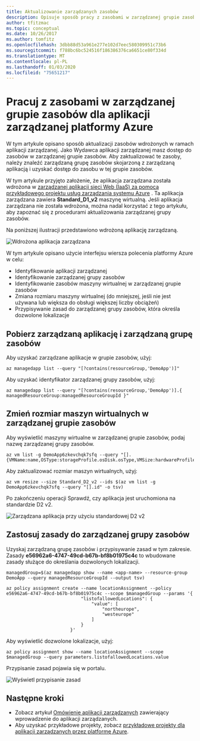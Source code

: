 ```yaml
---
title: Aktualizowanie zarządzanych zasobów
description: Opisuje sposób pracy z zasobami w zarządzanej grupie zasobów dla aplikacji zarządzanej platformy Azure.
author: tfitzmac
ms.topic: conceptual
ms.date: 10/26/2017
ms.author: tomfitz
ms.openlocfilehash: 3dbb88d53a961e277e102d7eec580309951c73b6
ms.sourcegitcommit: f788bc6bc524516f186386376ca6651ce80f334d
ms.translationtype: MT
ms.contentlocale: pl-PL
ms.lasthandoff: 01/03/2020
ms.locfileid: "75651217"
---
```

# <a name="work-with-resources-in-the-managed-resource-group-for-azure-managed-application"></a>Pracuj z zasobami w zarządzanej grupie zasobów dla aplikacji zarządzanej platformy Azure

W tym artykule opisano sposób aktualizacji zasobów wdrożonych w ramach aplikacji zarządzanej. Jako Wydawca aplikacji zarządzanej masz dostęp do zasobów w zarządzanej grupie zasobów. Aby zaktualizować te zasoby, należy znaleźć zarządzaną grupę zasobów skojarzoną z zarządzaną aplikacją i uzyskać dostęp do zasobu w tej grupie zasobów.

W tym artykule przyjęto założenie, że aplikacja zarządzana została wdrożona w [zarządzanej aplikacji sieci Web (IaaS) za pomocą przykładowego projektu usług zarządzania systemu Azure](https://github.com/Azure/azure-managedapp-samples/tree/master/Managed%20Application%20Sample%20Packages/201-managed-web-app) . Ta aplikacja zarządzana zawiera **Standard_D1_v2** maszynę wirtualną. Jeśli aplikacja zarządzana nie została wdrożona, można nadal korzystać z tego artykułu, aby zapoznać się z procedurami aktualizowania zarządzanej grupy zasobów.

Na poniższej ilustracji przedstawiono wdrożoną aplikację zarządzaną.

![Wdrożona aplikacja zarządzana](./media/update-managed-resources/deployed.png)

W tym artykule opisano użycie interfejsu wiersza polecenia platformy Azure w celu:

* Identyfikowanie aplikacji zarządzanej
* Identyfikowanie zarządzanej grupy zasobów
* Identyfikowanie zasobów maszyny wirtualnej w zarządzanej grupie zasobów
* Zmiana rozmiaru maszyny wirtualnej (do mniejszej, jeśli nie jest używana lub większa do obsługi większej liczby obciążeń)
* Przypisywanie zasad do zarządzanej grupy zasobów, która określa dozwolone lokalizacje

## <a name="get-managed-application-and-managed-resource-group"></a>Pobierz zarządzaną aplikację i zarządzaną grupę zasobów

Aby uzyskać zarządzane aplikacje w grupie zasobów, użyj:

```azurecli-interactive
az managedapp list --query "[?contains(resourceGroup,'DemoApp')]"
```

Aby uzyskać identyfikator zarządzanej grupy zasobów, użyj:

```azurecli-interactive
az managedapp list --query "[?contains(resourceGroup,'DemoApp')].{ managedResourceGroup:managedResourceGroupId }"
```

## <a name="resize-vms-in-managed-resource-group"></a>Zmień rozmiar maszyn wirtualnych w zarządzanej grupie zasobów

Aby wyświetlić maszyny wirtualne w zarządzanej grupie zasobów, podaj nazwę zarządzanej grupy zasobów.

```azurecli-interactive
az vm list -g DemoApp6zkevchqk7sfq --query "[].{VMName:name,OSType:storageProfile.osDisk.osType,VMSize:hardwareProfile.vmSize}"
```

Aby zaktualizować rozmiar maszyn wirtualnych, użyj:

```azurecli-interactive
az vm resize --size Standard_D2_v2 --ids $(az vm list -g DemoApp6zkevchqk7sfq --query "[].id" -o tsv)
```

Po zakończeniu operacji Sprawdź, czy aplikacja jest uruchomiona na standardzie D2 v2.

![Zarządzana aplikacja przy użyciu standardowej D2 v2](./media/update-managed-resources/upgraded.png)

## <a name="apply-policy-to-managed-resource-group"></a>Zastosuj zasady do zarządzanej grupy zasobów

Uzyskaj zarządzaną grupę zasobów i przypisywanie zasad w tym zakresie. Zasady **e56962a6-4747-49cd-b67b-bf8b01975c4c** to wbudowane zasady służące do określania dozwolonych lokalizacji.

```azurecli-interactive
managedGroup=$(az managedapp show --name <app-name> --resource-group DemoApp --query managedResourceGroupId --output tsv)

az policy assignment create --name locationAssignment --policy e56962a6-4747-49cd-b67b-bf8b01975c4c --scope $managedGroup --params '{
                            "listofallowedLocations": {
                                "value": [
                                    "northeurope",
                                    "westeurope"
                                ]
                            }
                        }'
```

Aby wyświetlić dozwolone lokalizacje, użyj:

```azurecli-interactive
az policy assignment show --name locationAssignment --scope $managedGroup --query parameters.listofallowedLocations.value
```

Przypisanie zasad pojawia się w portalu.

![Wyświetl przypisanie zasad](./media/update-managed-resources/assignment.png)

## <a name="next-steps"></a>Następne kroki

* Zobacz artykuł [Omówienie aplikacji zarządzanych](overview.md) zawierający wprowadzenie do aplikacji zarządzanych.
* Aby uzyskać przykładowe projekty, zobacz [przykładowe projekty dla aplikacji zarządzanych przez platformę Azure](sample-projects.md).
